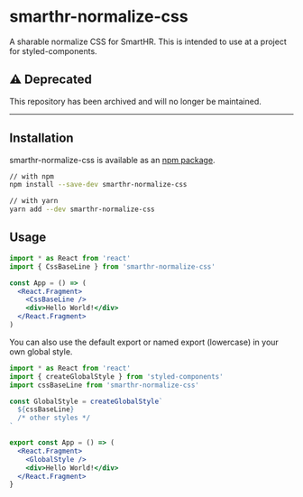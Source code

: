 # smarthr-normalize-css

A sharable normalize CSS for SmartHR. This is intended to use at a project for styled-components.

## ⚠️ Deprecated

This repository has been archived and will no longer be maintained.

---

## Installation

smarthr-normalize-css is available as an  [npm package](https://www.npmjs.com/package/smarthr-normalize-css).

```sh
// with npm
npm install --save-dev smarthr-normalize-css

// with yarn
yarn add --dev smarthr-normalize-css
```

## Usage

```jsx
import * as React from 'react'
import { CssBaseLine } from 'smarthr-normalize-css'

const App = () => (
  <React.Fragment>
    <CssBaseLine />
    <div>Hello World!</div>
  </React.Fragment>
)
```

You can also use the default export or named export (lowercase) in your own
global style.

```jsx
import * as React from 'react'
import { createGlobalStyle } from 'styled-components'
import cssBaseLine from 'smarthr-normalize-css'

const GlobalStyle = createGlobalStyle`
  ${cssBaseLine}
  /* other styles */
`

export const App = () => (
  <React.Fragment>
    <GlobalStyle />
    <div>Hello World!</div>
  </React.Fragment>
}
```

